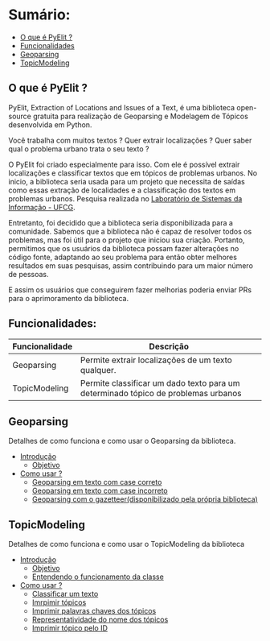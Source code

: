 # Sumário:

- [O que é PyElit ?](#o-que-é-pyelit-)
- [Funcionalidades](#funcionalidades)
- [Geoparsing](#geoparsing)
- [TopicModeling](#topicmodeling)

## O que é PyElit ?
PyElit, Extraction of Locations and Issues of a Text, é uma biblioteca open-source gratuita para realização de Geoparsing e Modelagem de Tópicos desenvolvida em Python.

Você trabalha com muitos textos ? Quer extrair localizações ?
Quer saber qual o problema urbano trata o seu texto ?

O PyElit foi criado especialmente para isso. Com ele é possível extrair localizações e classificar textos que em tópicos de problemas urbanos. No inicio, a biblioteca seria usada para um projeto que necessita de saídas como essas extração de localidades e a classificação dos textos em problemas urbanos. Pesquisa realizada no [Laboratório de Sistemas da Informação - UFCG](https://sites.google.com/view/lsi-ufcg).

Entretanto, foi decidido que a biblioteca seria disponibilizada para a comunidade. Sabemos que a biblioteca não é capaz de resolver todos os problemas, mas foi útil para o projeto que iniciou sua criação. Portanto, permitimos que os usuários da biblioteca possam fazer alterações no código fonte, adaptando ao seu problema para então obter melhores resultados em suas pesquisas, assim contribuindo para um maior número de pessoas.

E assim os usuários que conseguirem fazer melhorias poderia enviar PRs para o aprimoramento da biblioteca.

## Funcionalidades:
|  Funcionalidade  |  Descrição  |
|  --------------  |  ---------  |
|  Geoparsing      |  Permite extrair localizações de um texto qualquer.  |
|  TopicModeling   |  Permite classificar um dado texto para um determinado tópico de problemas urbanos  |

## Geoparsing
Detalhes de como funciona e como usar o Geoparsing da biblioteca.

- [Introdução](geoparsing/introdution.md)
    - [Objetivo](geoparsing/introdution.md#objetivo)
- [Como usar ?](geoparsing/introdution.md#como-usar-)
    - [Geoparsing em texto com case correto](geoparsing/introdution.md#geoparsing-com-case-correto-sem-utilização-do-gazetteer)
    - [Geoparsing em texto com case incorreto](geoparsing/introdution.md#geoparsing-com-case-incorreto-sem-utilização-do-gazetteer)
    - [Geoparsing com o gazetteer(disponibilizado pela própria biblioteca)](geoparsing/introdution.md#geoparsing-com-gazetteer)

## TopicModeling
Detalhes de como funciona e como usar o TopicModeling da biblioteca

- [Introdução](topic_modeling/introdution.md)
    - [Objetivo](#)
    - [Entendendo o funcionamento da classe](#)
- [Como usar ?](topic_modeling/introdution.md#como-usar-)
    - [Classificar um texto](topic_modeling/introdution.md#topicmodeling-classificar-um-texto)
    - [Imrpimir tópicos](topic_modeling/introdution.md#topicmodeling-imprimir-tópicos)
    - [Imprimir palavras chaves dos tópicos](topic_modeling/introdution.md#topicmodeling-imprimir-palavras-chaves-e-seus-pesos-em-cada-tópico)
    - [Representatividade do nome dos tópicos](topic_modeling/introdution.md#topicmodeling-mudar-representatividade-do-nomes-dos-tópicos)
    - [Imprimir tópico pelo ID](topic_modeling/introdution.md#topicmodeling-imprimir-um-tópico-por-meio-do-id-dele)